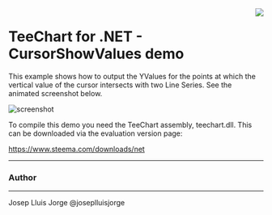 ﻿<a href="https://www.steema.com/product/net">
<img align="right" src="http://www.teechart.net/img/logos/teechart_net.png">
</a>

# TeeChart for .NET - CursorShowValues demo

This example shows how to output the YValues for the points at which the vertical value of the cursor intersects with two Line Series. See the animated screenshot below.


![screenshot](https://github.com/Steema/TeeChart-for-.NET-CSharp-WinForms-samples/blob/master/CursorShowValues/screenshots/windemo.gif "TeeChart for .NET")


To compile this demo you need the TeeChart assembly, teechart.dll. This can be downloaded via the evaluation version page:

https://www.steema.com/downloads/net 

------
### Author
------
Josep Lluis Jorge @joseplluisjorge